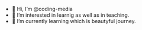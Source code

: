 - 👋 Hi, I’m @coding-media
- 👀 I’m interested in learnig as well as in teaching.
- 🌱 I’m currently learning which is beautyful journey.

<!---
coding-media/coding-media is a ✨ special ✨ repository because its `README.md` (this file) appears on your GitHub profile.
You can click the Preview link to take a look at your changes.
--->
